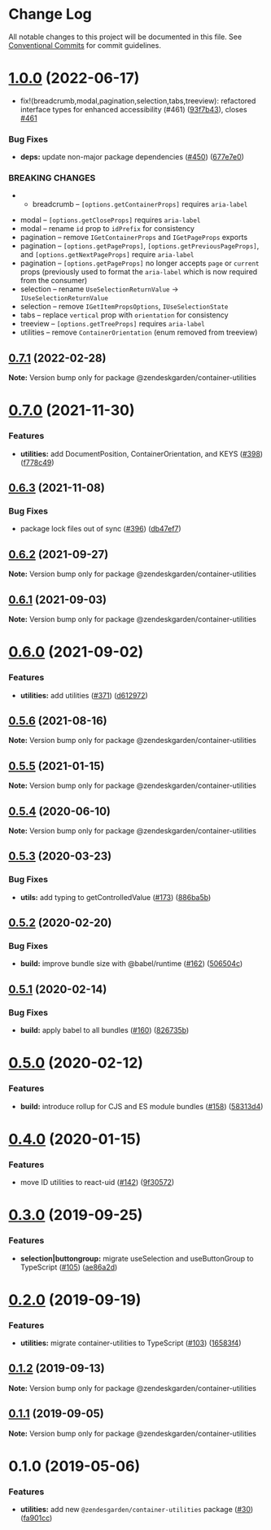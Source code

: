 # Change Log

All notable changes to this project will be documented in this file.
See [Conventional Commits](https://conventionalcommits.org) for commit guidelines.

# [1.0.0](https://github.com/zendeskgarden/react-containers/compare/@zendeskgarden/container-utilities@0.7.1...@zendeskgarden/container-utilities@1.0.0) (2022-06-17)


* fix!(breadcrumb,modal,pagination,selection,tabs,treeview): refactored interface types for enhanced accessibility (#461) ([93f7b43](https://github.com/zendeskgarden/react-containers/commit/93f7b43485d22f2e88bc604c528849ef0b7bb556)), closes [#461](https://github.com/zendeskgarden/react-containers/issues/461)


### Bug Fixes

* **deps:** update non-major package dependencies ([#450](https://github.com/zendeskgarden/react-containers/issues/450)) ([677e7e0](https://github.com/zendeskgarden/react-containers/commit/677e7e02022da4c7c2acf8afc39020664cdcd0b9))


### BREAKING CHANGES

* - breadcrumb – `[options.getContainerProps]` requires `aria-label`
- modal – `[options.getCloseProps]` requires `aria-label`
- modal – rename `id` prop to `idPrefix` for consistency
- pagination – remove `IGetContainerProps` and `IGetPageProps` exports
- pagination – `[options.getPageProps]`, `[options.getPreviousPageProps]`, and `[options.getNextPageProps]` require `aria-label`
- pagination – `[options.getPageProps]` no longer accepts `page` or `current` props (previously used to format the `aria-label` which is now required from the consumer)
- selection – rename `UseSelectionReturnValue` -> `IUseSelectionReturnValue`
- selection – remove `IGetItemPropsOptions`, `IUseSelectionState`
- tabs – replace `vertical` prop with `orientation` for consistency
- treeview – `[options.getTreeProps]` requires `aria-label`
- utilities – remove `ContainerOrientation` (enum removed from treeview)





## [0.7.1](https://github.com/zendeskgarden/react-containers/compare/@zendeskgarden/container-utilities@0.7.0...@zendeskgarden/container-utilities@0.7.1) (2022-02-28)

**Note:** Version bump only for package @zendeskgarden/container-utilities





# [0.7.0](https://github.com/zendeskgarden/react-containers/compare/@zendeskgarden/container-utilities@0.6.3...@zendeskgarden/container-utilities@0.7.0) (2021-11-30)


### Features

* **utilities:** add DocumentPosition, ContainerOrientation, and KEYS ([#398](https://github.com/zendeskgarden/react-containers/issues/398)) ([f778c49](https://github.com/zendeskgarden/react-containers/commit/f778c49967f9437976e5846ff0296b594a1fe465))





## [0.6.3](https://github.com/zendeskgarden/react-containers/compare/@zendeskgarden/container-utilities@0.6.2...@zendeskgarden/container-utilities@0.6.3) (2021-11-08)


### Bug Fixes

* package lock files out of sync ([#396](https://github.com/zendeskgarden/react-containers/issues/396)) ([db47ef7](https://github.com/zendeskgarden/react-containers/commit/db47ef7e099977a015b8d545bff8be74efc027be))





## [0.6.2](https://github.com/zendeskgarden/react-containers/compare/@zendeskgarden/container-utilities@0.6.1...@zendeskgarden/container-utilities@0.6.2) (2021-09-27)

**Note:** Version bump only for package @zendeskgarden/container-utilities





## [0.6.1](https://github.com/zendeskgarden/react-containers/compare/@zendeskgarden/container-utilities@0.6.0...@zendeskgarden/container-utilities@0.6.1) (2021-09-03)

**Note:** Version bump only for package @zendeskgarden/container-utilities





# [0.6.0](https://github.com/zendeskgarden/react-containers/compare/@zendeskgarden/container-utilities@0.5.6...@zendeskgarden/container-utilities@0.6.0) (2021-09-02)


### Features

* **utilities:** add utilities ([#371](https://github.com/zendeskgarden/react-containers/issues/371)) ([d612972](https://github.com/zendeskgarden/react-containers/commit/d6129720a289c29938e560a2a739001ba7d6bda1))





## [0.5.6](https://github.com/zendeskgarden/react-containers/compare/@zendeskgarden/container-utilities@0.5.5...@zendeskgarden/container-utilities@0.5.6) (2021-08-16)

**Note:** Version bump only for package @zendeskgarden/container-utilities





## [0.5.5](https://github.com/zendeskgarden/react-containers/compare/@zendeskgarden/container-utilities@0.5.4...@zendeskgarden/container-utilities@0.5.5) (2021-01-15)

**Note:** Version bump only for package @zendeskgarden/container-utilities





## [0.5.4](https://github.com/zendeskgarden/react-containers/compare/@zendeskgarden/container-utilities@0.5.3...@zendeskgarden/container-utilities@0.5.4) (2020-06-10)

**Note:** Version bump only for package @zendeskgarden/container-utilities





## [0.5.3](https://github.com/zendeskgarden/react-containers/compare/@zendeskgarden/container-utilities@0.5.2...@zendeskgarden/container-utilities@0.5.3) (2020-03-23)


### Bug Fixes

* **utils:** add typing to getControlledValue ([#173](https://github.com/zendeskgarden/react-containers/issues/173)) ([886ba5b](https://github.com/zendeskgarden/react-containers/commit/886ba5b6bd595c8946ec1fc6e5c2f8ec7e8ac3eb))





## [0.5.2](https://github.com/zendeskgarden/react-containers/compare/@zendeskgarden/container-utilities@0.5.1...@zendeskgarden/container-utilities@0.5.2) (2020-02-20)


### Bug Fixes

* **build:** improve bundle size with @babel/runtime ([#162](https://github.com/zendeskgarden/react-containers/issues/162)) ([506504c](https://github.com/zendeskgarden/react-containers/commit/506504c840795f34e420b016b94cef10440a30cb))





## [0.5.1](https://github.com/zendeskgarden/react-containers/compare/@zendeskgarden/container-utilities@0.5.0...@zendeskgarden/container-utilities@0.5.1) (2020-02-14)


### Bug Fixes

* **build:** apply babel to all bundles ([#160](https://github.com/zendeskgarden/react-containers/issues/160)) ([826735b](https://github.com/zendeskgarden/react-containers/commit/826735bba881d5247b423ffb61cf9643c6599d16))





# [0.5.0](https://github.com/zendeskgarden/react-containers/compare/@zendeskgarden/container-utilities@0.4.0...@zendeskgarden/container-utilities@0.5.0) (2020-02-12)


### Features

* **build:** introduce rollup for CJS and ES module bundles ([#158](https://github.com/zendeskgarden/react-containers/issues/158)) ([58313d4](https://github.com/zendeskgarden/react-containers/commit/58313d486e3bfa023e2c9d090149d7ec358d0cd0))





# [0.4.0](https://github.com/zendeskgarden/react-containers/compare/@zendeskgarden/container-utilities@0.3.0...@zendeskgarden/container-utilities@0.4.0) (2020-01-15)


### Features

* move ID utilities to react-uid ([#142](https://github.com/zendeskgarden/react-containers/issues/142)) ([9f30572](https://github.com/zendeskgarden/react-containers/commit/9f3057202c94ca497b11b6f05ef649c87d5a5716))





# [0.3.0](https://github.com/zendeskgarden/react-containers/compare/@zendeskgarden/container-utilities@0.2.0...@zendeskgarden/container-utilities@0.3.0) (2019-09-25)


### Features

* **selection|buttongroup:** migrate useSelection and useButtonGroup to TypeScript ([#105](https://github.com/zendeskgarden/react-containers/issues/105)) ([ae86a2d](https://github.com/zendeskgarden/react-containers/commit/ae86a2d))





# [0.2.0](https://github.com/zendeskgarden/react-containers/compare/@zendeskgarden/container-utilities@0.1.2...@zendeskgarden/container-utilities@0.2.0) (2019-09-19)


### Features

* **utilities:** migrate container-utilities to TypeScript ([#103](https://github.com/zendeskgarden/react-containers/issues/103)) ([16583f4](https://github.com/zendeskgarden/react-containers/commit/16583f4))





## [0.1.2](https://github.com/zendeskgarden/react-containers/compare/@zendeskgarden/container-utilities@0.1.1...@zendeskgarden/container-utilities@0.1.2) (2019-09-13)

**Note:** Version bump only for package @zendeskgarden/container-utilities





## [0.1.1](https://github.com/zendeskgarden/react-containers/compare/@zendeskgarden/container-utilities@0.1.0...@zendeskgarden/container-utilities@0.1.1) (2019-09-05)

**Note:** Version bump only for package @zendeskgarden/container-utilities





# 0.1.0 (2019-05-06)


### Features

* **utilities:** add new `@zendesgarden/container-utilities` package ([#30](https://github.com/zendeskgarden/react-containers/issues/30)) ([fa901cc](https://github.com/zendeskgarden/react-containers/commit/fa901cc))
